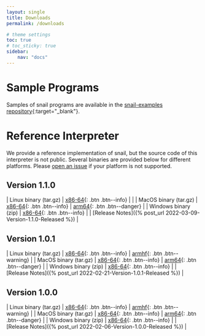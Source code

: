 ```yaml
---
layout: single
title: Downloads
permalink: /downloads

# theme settings
toc: true
# toc_sticky: true
sidebar:
    nav: "docs"
---
```


# Sample Programs
Samples of snail programs are available in the [snail-examples
repository](https://github.com/snail-language/snail-examples){:target="_blank"}.
# Reference Interpreter

We provide a reference implementation of snail, but the source code of this
interpreter is not public.  Several binaries are provided below for different
platforms.  Please [open an
issue](https://github.com/snail-language/snail-language.github.io/issues) if
your platform is not supported.

## Version 1.1.0


| Linux binary (tar.gz) | [x86-64](/assets/releases/1.1.0/snail-1.1.0-linux-x86_64.tar.gz){: .btn .btn--info} |  |
| MacOS binary (tar.gz) | [x86-64](/assets/releases/1.1.0/snail-1.1.0-macos-x86_64.tar.gz){: .btn .btn--info} | [arm64](/assets/releases/1.1.0/snail-1.1.0-macos-arm64.tar.gz){: .btn .btn--danger} |
| Windows binary (zip) | [x86-64](/assets/releases/1.1.0/snail-1.1.0-win-x86_64.zip){: .btn .btn--info} |
| [Release Notes]({% post_url 2022-03-09-Version-1.1.0-Released %}) |

## Version 1.0.1


| Linux binary (tar.gz) | [x86-64](/assets/releases/1.0.1/snail-1.0.1-linux-x86_64.tar.gz){: .btn .btn--info} | [armhf](/assets/releases/1.0.1/snail-1.0.1-linux-armhf.tar.gz){: .btn .btn--warning} |
| MacOS binary (tar.gz) | [x86-64](/assets/releases/1.0.1/snail-1.0.1-macos-x86_64.tar.gz){: .btn .btn--info} | [arm64](/assets/releases/1.0.1/snail-1.0.1-macos-arm64.tar.gz){: .btn .btn--danger} |
| Windows binary (zip) | [x86-64](/assets/releases/1.0.1/snail-1.0.1-win-x86_64.zip){: .btn .btn--info} |
| [Release Notes]({% post_url 2022-02-21-Version-1.0.1-Released %}) |

## Version 1.0.0

| Linux binary (tar.gz) | [x86-64](/assets/releases/1.0.0/snail-1.0.0-linux-x86_64.tar.gz){: .btn .btn--info} | [armhf](/assets/releases/1.0.0/snail-1.0.0-linux-armhf.tar.gz){: .btn .btn--warning} |
| MacOS binary (tar.gz) | [x86-64](/assets/releases/1.0.0/snail-1.0.0-macos-x86_64.tar.gz){: .btn .btn--info} | [arm64](/assets/releases/1.0.0/snail-1.0.0-macos-arm64.tar.gz){: .btn .btn--danger} |
| Windows binary (zip) | [x86-64](/assets/releases/1.0.0/snail-1.0.0-win-x86_64.zip){: .btn .btn--info} |
| [Release Notes]({% post_url 2022-02-06-Version-1.0.0-Released %}) |